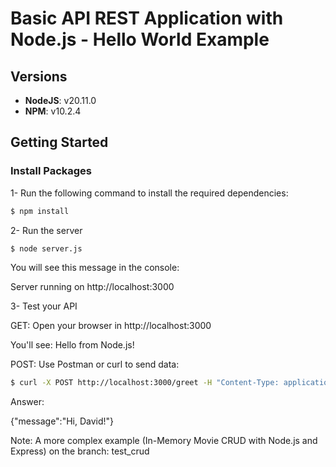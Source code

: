 # Basic API REST Application with Node.js - Hello World Example

## Versions

- **NodeJS**: v20.11.0  
- **NPM**: v10.2.4  

## Getting Started

### Install Packages

1- Run the following command to install the required dependencies:

```bash
$ npm install
```

2- Run the server

```bash
$ node server.js
```

You will see this message in the console:

Server running on http://localhost:3000

3- Test your API

GET: Open your browser in http://localhost:3000

You'll see: Hello from Node.js!

POST: Use Postman or curl to send data:
    
```bash
$ curl -X POST http://localhost:3000/greet -H "Content-Type: application/json" -d '{"name":"David"}'
```

Answer:

{"message":"Hi, David!"}

Note: A more complex example (In-Memory Movie CRUD with Node.js and Express) on the branch: test_crud
